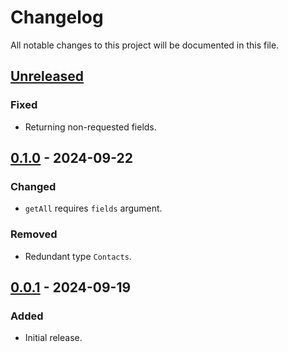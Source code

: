 # Changelog

All notable changes to this project will be documented in this file.

## [Unreleased]

### Fixed

-   Returning non-requested fields.

## [0.1.0] - 2024-09-22

### Changed

-   `getAll` requires `fields` argument.

### Removed

-   Redundant type `Contacts`.

## [0.0.1] - 2024-09-19

### Added

-   Initial release.

[unreleased]: https://github.com/s77rt/react-native-contacts/compare/v0.1.0...HEAD
[0.1.0]: https://github.com/s77rt/react-native-contacts/compare/v0.0.1...v0.1.0
[0.0.1]: https://github.com/s77rt/react-native-contacts/releases/tag/v0.0.1
